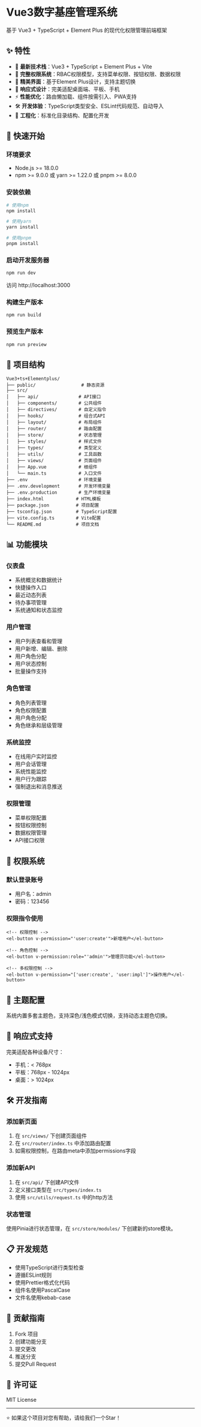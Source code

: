 # Vue3数字基座管理系统

基于 Vue3 + TypeScript + Element Plus 的现代化权限管理前端框架

## ✨ 特性

- 🎯 **最新技术栈**：Vue3 + TypeScript + Element Plus + Vite
- 🔐 **完整权限系统**：RBAC权限模型，支持菜单权限、按钮权限、数据权限
- 🎨 **精美界面**：基于Element Plus设计，支持主题切换
- 📱 **响应式设计**：完美适配桌面端、平板、手机
- ⚡ **性能优化**：路由懒加载、组件按需引入、PWA支持
- 🛠️ **开发体验**：TypeScript类型安全、ESLint代码规范、自动导入
- 🔧 **工程化**：标准化目录结构、配置化开发

## 🚀 快速开始

### 环境要求

- Node.js >= 18.0.0
- npm >= 9.0.0 或 yarn >= 1.22.0 或 pnpm >= 8.0.0

### 安装依赖

```bash
# 使用npm
npm install

# 使用yarn
yarn install

# 使用pnpm
pnpm install
```

### 启动开发服务器

```bash
npm run dev
```

访问 http://localhost:3000

### 构建生产版本

```bash
npm run build
```

### 预览生产版本

```bash
npm run preview
```

## 📁 项目结构

```
Vue3+ts+Elementplus/
├── public/                 # 静态资源
├── src/
│   ├── api/               # API接口
│   ├── components/        # 公共组件
│   ├── directives/        # 自定义指令
│   ├── hooks/             # 组合式API
│   ├── layout/            # 布局组件
│   ├── router/            # 路由配置
│   ├── store/             # 状态管理
│   ├── styles/            # 样式文件
│   ├── types/             # 类型定义
│   ├── utils/             # 工具函数
│   ├── views/             # 页面组件
│   ├── App.vue            # 根组件
│   └── main.ts            # 入口文件
├── .env                   # 环境变量
├── .env.development       # 开发环境变量
├── .env.production        # 生产环境变量
├── index.html            # HTML模板
├── package.json          # 项目配置
├── tsconfig.json         # TypeScript配置
├── vite.config.ts        # Vite配置
└── README.md             # 项目文档
```

## 📊 功能模块

### 仪表盘
- 系统概览和数据统计
- 快捷操作入口
- 最近动态列表
- 待办事项管理
- 系统通知和状态监控

### 用户管理
- 用户列表查看和管理
- 用户新增、编辑、删除
- 用户角色分配
- 用户状态控制
- 批量操作支持

### 角色管理
- 角色列表管理
- 角色权限配置
- 用户角色分配
- 角色继承和层级管理

### 系统监控
- 在线用户实时监控
- 用户会话管理
- 系统性能监控
- 用户行为跟踪
- 强制退出和消息推送

### 权限管理
- 菜单权限配置
- 按钮权限控制
- 数据权限管理
- API接口权限

## 🔐 权限系统

### 默认登录账号

- 用户名：admin
- 密码：123456

### 权限指令使用

```vue
<!-- 权限控制 -->
<el-button v-permission="'user:create'">新增用户</el-button>

<!-- 角色控制 -->
<el-button v-permission:role="'admin'">管理员功能</el-button>

<!-- 多权限控制 -->
<el-button v-permission="['user:create', 'user:impl']">操作用户</el-button>
```

## 🎨 主题配置

系统内置多套主题色，支持深色/浅色模式切换，支持动态主题色切换。

## 📱 响应式支持

完美适配各种设备尺寸：
- 手机：< 768px
- 平板：768px - 1024px  
- 桌面：> 1024px

## 🛠️ 开发指南

### 添加新页面

1. 在 `src/views/` 下创建页面组件
2. 在 `src/router/index.ts` 中添加路由配置
3. 如需权限控制，在路由meta中添加permissions字段

### 添加新API

1. 在 `src/api/` 下创建API文件
2. 定义接口类型在 `src/types/index.ts`
3. 使用 `src/utils/request.ts` 中的http方法

### 状态管理

使用Pinia进行状态管理，在 `src/store/modules/` 下创建新的store模块。

## 📋 开发规范

- 使用TypeScript进行类型检查
- 遵循ESLint规则
- 使用Prettier格式化代码
- 组件名使用PascalCase
- 文件名使用kebab-case

## 🤝 贡献指南

1. Fork 项目
2. 创建功能分支
3. 提交更改
4. 推送分支
5. 提交Pull Request

## 📄 许可证

MIT License

---

⭐ 如果这个项目对您有帮助，请给我们一个Star！